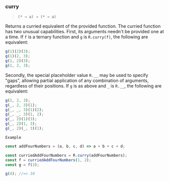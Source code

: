 ### curry

> `(* → a) → (* → a)`

Returns a curried equivalent of the provided function. The curried function has two unusual capabilities. First, its arguments needn't be provided one at a time. If `f` is a ternary function and `g` is `R.curry(f)`, the following are equivalent:

```js
g(1)(2)(3);
g(1)(2, 3);
g(1, 2)(3);
g(1, 2, 3);
```

Secondly, the special placeholder value `R.__` may be used to specify "gaps", allowing partial application of any combination of arguments, regardless of their positions. If `g` is as above and `_` is `R.__`, the following are equivalent:

```js
g(1, 2, 3);
g(_, 2, 3)(1);
g(_, _, 3)(1)(2);
g(_, _, 3)(1, 2);
g(_, 2)(1)(3);
g(_, 2)(1, 3);
g(_, 2)(_, 3)(1);
```

`Example`

```js
const addFourNumbers = (a, b, c, d) => a + b + c + d;

const curriedAddFourNumbers = R.curry(addFourNumbers);
const f = curriedAddFourNumbers(1, 2);
const g = f(3);

g(4); //=> 10
```
